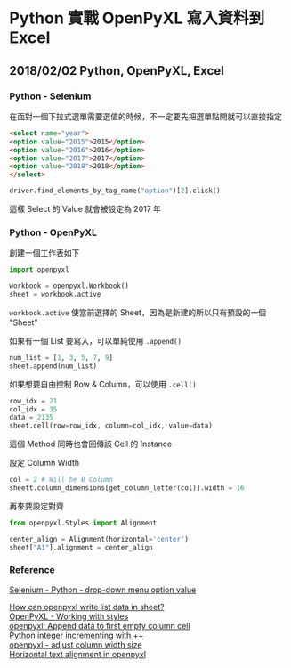 # Python 實戰 OpenPyXL 寫入資料到 Excel

## 2018/02/02 Python, OpenPyXL, Excel

### Python - Selenium

在面對一個下拉式選單需要選值的時候，不一定要先把選單點開就可以直接指定

```HTML
<select name="year">
<option value="2015">2015</option>
<option value="2016">2016</option>
<option value="2017">2017</option>
<option value="2018">2018</option>
</select>
```

```Python
driver.find_elements_by_tag_name("option")[2].click()
```

這樣 Select 的 Value 就會被設定為 2017 年

### Python - OpenPyXL

創建一個工作表如下

```Python
import openpyxl

workbook = openpyxl.Workbook()
sheet = workbook.active
```

`workbook.active` 使當前選擇的 Sheet，因為是新建的所以只有預設的一個 "Sheet"

如果有一個 List 要寫入，可以單純使用 `.append()`

```Python
num_list = [1, 3, 5, 7, 9]
sheet.append(num_list)
```

如果想要自由控制 Row & Column，可以使用 `.cell()`

```Python
row_idx = 21
col_idx = 35
data = 2135
sheet.cell(row=row_idx, column=col_idx, value=data)
```

這個 Method 同時也會回傳該 Cell 的 Instance

設定 Column Width

```Python
col = 2 # Will be B Column
sheett.column_dimensions[get_column_letter(col)].width = 16
```

再來要設定對齊

```Python
from openpyxl.Styles import Alignment

center_align = Alignment(horizontal='center')
sheet["A1"].alignment = center_align
```

### Reference
[Selenium - Python - drop-down menu option value](https://goo.gl/iQwXrZ)

[How can openpyxl write list data in sheet?](https://goo.gl/RwfQ5i)  
[OpenPyXL - Working with styles](https://goo.gl/R866cx)  
[openpyxl: Append data to first empty column cell](https://goo.gl/8nL5SB)  
[Python integer incrementing with ++](https://goo.gl/6bbLno)  
[openpyxl - adjust column width size](https://goo.gl/xRg9fq)  
[Horizontal text alignment in openpyxl](https://goo.gl/hg2Zvc)  
